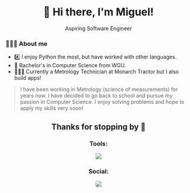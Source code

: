<div align="center">
  <h1>👋 Hi there, I'm Miguel!</h1>
  <p>Aspiring Software Engineer</p>
</div>

### 👨🏽‍💻 About me
- #️⃣ I enjoy Python the most, but have worked with other languages.
- 🔭 Bachelor's in Computer Science from WGU.
- 👨🏽‍💻 Currently a Metrology Technician at Monarch Tractor but I also build apps!

> I have been working in Metrology (science of measurements) for years now. I have decided to go back to school and pursue my passion in Computer Science. I enjoy solving problems and hope to apply my skills very soon!

<h2 align="center">Thanks for stopping by 👋</h2>


<h3 align="center">Tools:</h3>
<p align="center">
  <a href="https://skillicons.dev">
    <img src="https://skillicons.dev/icons?i=html,css,js,java,react,bootstrap,spring,visualstudio,vscode." />
  </a>
</p>

<div align="center">
  
  <h3 align="center">Social:</h3>
  <a href="https://www.linkedin.com/in/migayala/" target=”_blank”>
    <img src="https://img.shields.io/badge/LinkedIn-blue?logo=linkedin&logoColor=white&style=for-the-badge">
  </a>
 

 
